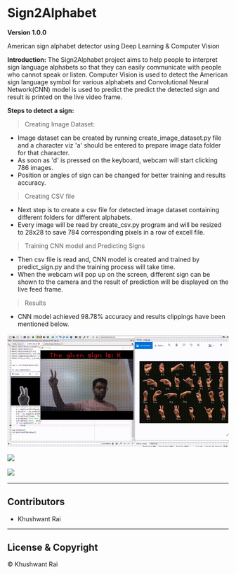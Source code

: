 # Sign2Alphabet

**Version 1.0.0**

American sign alphabet detector using Deep Learning & Computer Vision

**Introduction:**
The Sign2Alphabet project aims to help people to interpret sign language alphabets so that they can easily communicate with people who cannot speak or listen. Computer Vision is used to detect the American sign language symbol for various alphabets and Convolutional Neural Network(CNN) model is used to predict the predict the detected sign and result is printed on the live video frame.  

**Steps to detect a sign:**
>Creating Image Dataset:
* Image dataset can be created by running create_image_dataset.py file and a character viz 'a' should be entered to prepare image data folder for that character.
* As soon as 'd' is pressed on the keyboard, webcam will start clicking 786 images.
* Position or angles of sign can be changed for better training and results accuracy.

>Creating CSV file
* Next step is to create a csv file for detected image dataset containing different folders for different alphabets.
* Every image will be read by create_csv.py program and will be resized to 28x28 to save 784 corresponding pixels in a row of excell file.

>Training CNN model and Predicting Signs
* Then csv file is read and, CNN model is created and trained by predict_sign.py and the training process will take time.
* When the webcam will pop up on the screen, different sign can be shown to the camera and the result of prediction will be displayed on the live feed frame.

>Results
* CNN model achieved 98.78% accuracy and results clippings have been mentioned below.

![](result1.gif)


![](result2.gif)


![](result3.gif)

---
## Contributors
- Khushwant Rai

---
## License & Copyright
© Khushwant Rai
